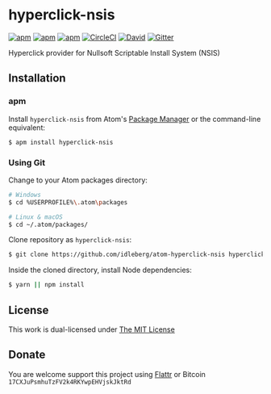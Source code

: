 # hyperclick-nsis

[![apm](https://img.shields.io/apm/l/hyperclick-nsis.svg?style=flat-square)](https://atom.io/packages/hyperclick-nsis)
[![apm](https://img.shields.io/apm/v/hyperclick-nsis.svg?style=flat-square)](https://atom.io/packages/hyperclick-nsis)
[![apm](https://img.shields.io/apm/dm/hyperclick-nsis.svg?style=flat-square)](https://atom.io/packages/hyperclick-nsis)
[![CircleCI](https://img.shields.io/circleci/project/idleberg/atom-hyperclick-nsis.svg?style=flat-square)](https://circleci.com/gh/idleberg/atom-hyperclick-nsis/)
[![David](https://img.shields.io/david/dev/idleberg/atom-hyperclick-nsis.svg?style=flat-square)](https://david-dm.org/idleberg/atom-hyperclick-nsis?type=dev)
[![Gitter](https://img.shields.io/badge/chat-Gitter-ed1965.svg?style=flat-square)](https://gitter.im/NSIS-Dev/Atom)

Hyperclick provider for Nullsoft Scriptable Install System (NSIS)

## Installation

### apm

Install `hyperclick-nsis` from Atom's [Package Manager](http://flight-manual.atom.io/using-atom/sections/atom-packages/) or the command-line equivalent:

`$ apm install hyperclick-nsis`

### Using Git

Change to your Atom packages directory:

```bash
# Windows
$ cd %USERPROFILE%\.atom\packages

# Linux & macOS
$ cd ~/.atom/packages/
```

Clone repository as `hyperclick-nsis`:

```bash
$ git clone https://github.com/idleberg/atom-hyperclick-nsis hyperclick-nsis
```

Inside the cloned directory, install Node dependencies:

```bash
$ yarn || npm install
```

## License

This work is dual-licensed under [The MIT License](https://opensource.org/licenses/MIT)

## Donate

You are welcome support this project using [Flattr](https://flattr.com/submit/auto?user_id=idleberg&url=https://github.com/idleberg/atom-hyperclick-nsis) or Bitcoin `17CXJuPsmhuTzFV2k4RKYwpEHVjskJktRd`
